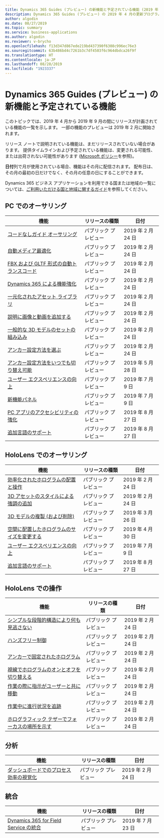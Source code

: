 ```yaml
---
title: Dynamics 365 Guides (プレビュー) の新機能と予定されている機能 (2019 年 4 月)
description: Dynamics 365 Guides (プレビュー) の 2019 年 4 月の更新プログラムで予定されている機能の概要
author: algodin
ms.date: 08/27/2019
ms.topic: summary
ms.service: business-applications
ms.author: algodin
ms.reviewer: v-brycho
ms.openlocfilehash: f13d347d867ede219bd437390f6308c996ec76e3
ms.sourcegitcommit: 63b486bd4c7261b3c7df4503f6c964dbdca26f9f
ms.translationtype: HT
ms.contentlocale: ja-JP
ms.lasthandoff: 08/28/2019
ms.locfileid: "1923337"
---
```

#  <a name="whats-new-and-planned-for-dynamics-365-guides-in-preview"></a>Dynamics 365 Guides (プレビュー) の新機能と予定されている機能

このトピックでは、2019 年 4 月から 2019 年 9 月の間にリリースが計画されている機能の一覧を示します。 一部の機能のプレビューは 2019 年 2 月に開始されます。

リリース ノートで説明されている機能は、まだリリースされていない場合があります。 提供タイムラインおよび予定されている機能は、変更される可能性、または出荷されない可能性があります ([Microsoft ポリシー](https://go.microsoft.com/fwlink/p/?linkid=2007332)を参照)。

**日付**列で月が使用されている場合、機能はその月に配信されます。 配布日は、その月の最初の日だけでなく、その月の任意の日にすることができます。

Dynamics 365 ビジネス アプリケーションを利用できる国または地域の一覧については、[ご利用いただける国と地域に関するガイド](https://aka.ms/dynamics_365_international_availability_deck)を参照してください。


## <a name="authoring-on-pc"></a>PC でのオーサリング
 
| 機能                                                                       | リリースの種類         | 日付 |
|-------------------------------------------------------------------------------|----------------------|----------------------|
| [コードなしガイド オーサリング](no-code-authoring.md)                         | パブリック プレビュー      | 2019 年 2 月 24 日             |
| [自動メディア最適化](automatic-media-optimization.md)               | パブリック プレビュー      | 2019 年 2 月 24 日             |
| [FBX および GLTF 形式の自動トランスコード](formats-transcoded.md)         | パブリック プレビュー      | 2019 年 2 月 24 日             |
| [Dynamics 365 による機能強化](powered-by-dynamics-365.md)            | パブリック プレビュー      | 2019 年 2 月 24 日             |
| [一元化されたアセット ライブラリ](centralized-asset-library.md)                 | パブリック プレビュー      | 2019 年 2 月 24 日            |
| [説明に画像と動画を追加する](images-videos.md)                     | パブリック プレビュー      | 2019 年 2 月 24 日             |
| [一般的な 3D モデルのセットの組み込み](common-3D-models.md)                      | パブリック プレビュー      | 2019 年 2 月 24 日             |
| [アンカー設定方法を選ぶ](alignment.md)                               | パブリック プレビュー      | 2019 年 2 月 24 日 |
| [アンカー設定方法をいつでも切り替え可能](anchoring-improvements.md)| パブリック プレビュー | 2019 年 5 月 28 日 |
| [ユーザー エクスペリエンスの向上](pc-ux.md)|パブリック プレビュー|2019 年 7 月 9 日|
| [新機能パネル](new.md)|パブリック プレビュー|2019 年 7 月 9 日|
| [PC アプリのアクセシビリティの強化](accessibility.md)|パブリック プレビュー|2019 年 8 月 27 日|
| [追加言語のサポート](localization.md)|パブリック プレビュー|2019 年 8 月 27 日|

## <a name="authoring-on-hololens"></a>HoloLens でのオーサリング
 
| 機能                                                                       | リリースの種類         | 日付 |
|-------------------------------------------------------------------------------|----------------------|----------------------|
| [効率化されたホログラムの配置と操作](streamlined-hologram-placement.md)    | パブリック プレビュー  | 2019 年 2 月 24 日       |
| [3D アセットのスタイルによる強調の追加](styles.md)               | パブリック プレビュー      | 2019 年 2 月 24 日             |
| [3D モデルの複製 (および削除)](copy-models.md)|パブリック プレビュー|2019 年 3 月 26 日|
| [空間に配置したホログラムのサイズを変更する](change-hologram-size.md)|パブリック プレビュー|2019 年 4 月 30 日|
| [ユーザー エクスペリエンスの向上](hololens-ux.md)|パブリック プレビュー|2019 年 7 月 9 日|
| [追加言語のサポート](localization.md)|パブリック プレビュー|2019 年 8 月 27 日|

## <a name="operating-on-hololens"></a>HoloLens での操作
 
| 機能                                                                       | リリースの種類         | 日付 |
|-------------------------------------------------------------------------------|----------------------|----------------------|
| [シンプルな段階的構造により何も見逃さない](step-by-step.md)    | パブリック プレビュー  | 2019 年 2 月 24 日       |
| [ハンズフリー制御](hands-free-control.md)               | パブリック プレビュー      | 2019 年 2 月 24 日             |
| [アンカーで固定されたホログラム](anchored-holograms.md)                               | パブリック プレビュー      | 2019 年 2 月 24 日             |
| [視線でホログラムのオンとオフを切り替える](holographic-toggle.md)                               | パブリック プレビュー      | 2019 年 2 月 24 日             |
| [作業の際に指示がユーザーと共に移動](tag-along.md)                               | パブリック プレビュー      | 2019 年 2 月 24 日             |
| [作業中に進行状況を追跡](track-progress.md)                               | パブリック プレビュー      | 2019 年 2 月 24 日       |
| [ホログラフィック テザーでフォーカスの場所を示す](holographic-tether.md)                               | パブリック プレビュー      | 2019 年 2 月 24 日             |


## <a name="analytics"></a>分析
 
| 機能                                                                       | リリースの種類         | 日付 |
|-------------------------------------------------------------------------------|----------------------|----------------------|
| [ダッシュボードでのプロセス効率の視覚化](visualize-user-data.md)                               | パブリック プレビュー       | 2019 年 2 月 24 日             |

## <a name="integrations"></a>統合

| 機能                                                                       | リリースの種類         | 日付 |
|-------------------------------------------------------------------------------|----------------------|----------------------|
| [Dynamics 365 for Field Service の統合](field-service.md)                               | パブリック プレビュー       | 2019 年 7 月 23 日             |


